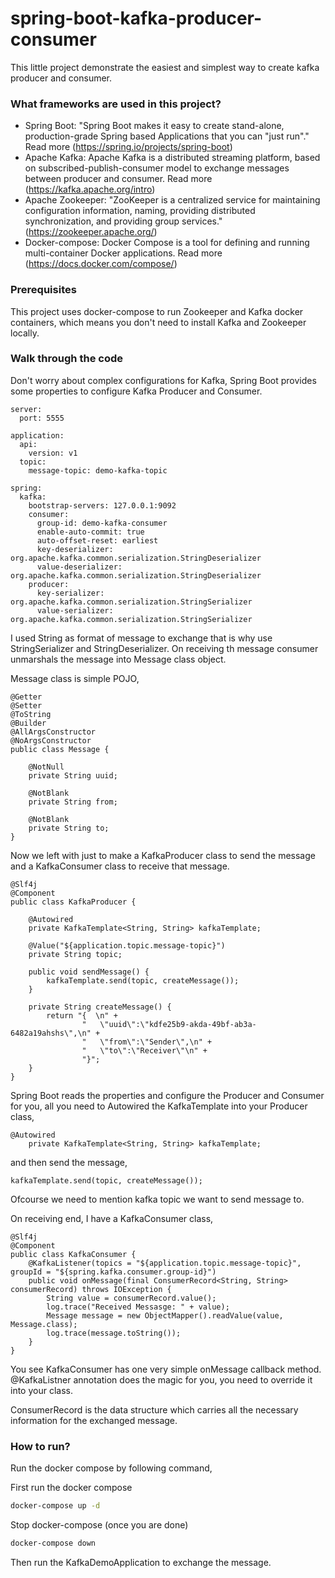 # spring-boot-kafka-producer-consumer

This little project demonstrate the easiest and simplest way to create kafka producer and consumer.

### What frameworks are used in this project?

* Spring Boot: "Spring Boot makes it easy to create stand-alone, production-grade Spring based Applications that you can "just run"." Read more (https://spring.io/projects/spring-boot)
* Apache Kafka: Apache Kafka is a distributed streaming platform, based on subscribed-publish-consumer model to exchange messages between producer and consumer. Read more (https://kafka.apache.org/intro)
* Apache Zookeeper: "ZooKeeper is a centralized service for maintaining configuration information, naming, providing distributed synchronization, and providing group services." (https://zookeeper.apache.org/)
* Docker-compose: Docker Compose is a tool for defining and running multi-container Docker applications. Read more (https://docs.docker.com/compose/)


### Prerequisites

This project uses docker-compose to run Zookeeper and Kafka docker containers, which means you don't need to install Kafka and Zookeeper locally.

### Walk through the code
Don't worry about complex configurations for Kafka, Spring Boot provides some properties to configure Kafka Producer and Consumer.

```
server:
  port: 5555

application:
  api:
    version: v1
  topic:
    message-topic: demo-kafka-topic

spring:
  kafka:
    bootstrap-servers: 127.0.0.1:9092
    consumer:
      group-id: demo-kafka-consumer
      enable-auto-commit: true
      auto-offset-reset: earliest
      key-deserializer: org.apache.kafka.common.serialization.StringDeserializer
      value-deserializer: org.apache.kafka.common.serialization.StringDeserializer
    producer:
      key-serializer: org.apache.kafka.common.serialization.StringSerializer
      value-serializer: org.apache.kafka.common.serialization.StringSerializer
```

I used String as format of message to exchange that is why use StringSerializer and StringDeserializer. On receiving th message consumer unmarshals the message into Message class object.

Message class is simple POJO,

```
@Getter
@Setter
@ToString
@Builder
@AllArgsConstructor
@NoArgsConstructor
public class Message {

    @NotNull
    private String uuid;

    @NotBlank
    private String from;

    @NotBlank
    private String to;
} 
```

Now we left with just to make a KafkaProducer class to send the message and a KafkaConsumer class to receive that message.

```
@Slf4j
@Component
public class KafkaProducer {

    @Autowired
    private KafkaTemplate<String, String> kafkaTemplate;

    @Value("${application.topic.message-topic}")
    private String topic;

    public void sendMessage() {
        kafkaTemplate.send(topic, createMessage());
    }

    private String createMessage() {
        return "{  \n" +
                "   \"uuid\":\"kdfe25b9-akda-49bf-ab3a-6482a19ahshs\",\n" +
                "   \"from\":\"Sender\",\n" +
                "   \"to\":\"Receiver\"\n" +
                "}";
    }
}
```

Spring Boot reads the properties and configure the Producer and Consumer for you, all you need to Autowired the KafkaTemplate into your Producer class,

```
@Autowired
    private KafkaTemplate<String, String> kafkaTemplate;
```

and then send the message,

```
kafkaTemplate.send(topic, createMessage());
```

Ofcourse we need to mention kafka topic we want to send message to.

On receiving end, I have a KafkaConsumer class,

```
@Slf4j
@Component
public class KafkaConsumer {
    @KafkaListener(topics = "${application.topic.message-topic}", groupId = "${spring.kafka.consumer.group-id}")
    public void onMessage(final ConsumerRecord<String, String> consumerRecord) throws IOException {
        String value = consumerRecord.value();
        log.trace("Received Messasge: " + value);
        Message message = new ObjectMapper().readValue(value, Message.class);
        log.trace(message.toString());
    }
}
```

You see KafkaConsumer has one very simple onMessage callback method. @KafkaListner annotation does the magic for you, you need to override it into your class.

ConsumerRecord is the data structure which carries all the necessary information for the exchanged message.

### How to run?

Run the docker compose by following command,

First run the docker compose

```bash
docker-compose up -d
```

Stop docker-compose (once you are done)
```bash
docker-compose down
```

Then run the KafkaDemoApplication to exchange the message.